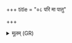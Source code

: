 +++
title = "०८ परि मा पातु"

+++
<details><summary>मूलम् (GR)</summary>

परि मा पातु शपथाद्  
अनृताद् दुरिताद् उत ।  
परि मा ज्यायसः शंसाद्  
यवो रक्षतु मा रिषम् ॥
</details>